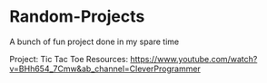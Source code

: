 # Random-Projects
A bunch of fun project done in my spare time


Project: Tic Tac Toe
  Resources: https://www.youtube.com/watch?v=BHh654_7Cmw&ab_channel=CleverProgrammer